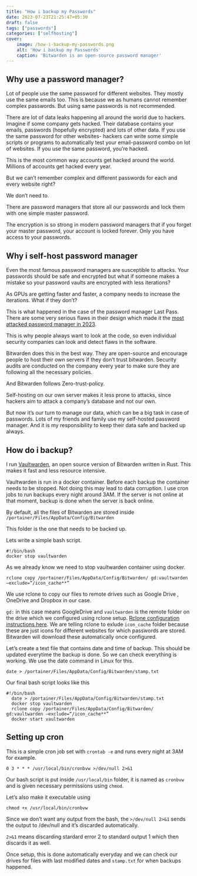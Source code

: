 ```yaml
---
title: "How i backup my Passwords"
date: 2023-07-23T21:25:47+05:30
draft: false
tags: ["passwords"]
categories: ["selfhosting"]
cover:
    image: /how-i-backup-my-passwords.png
    alt: 'How i backup my Passwords'
    caption: 'Bitwarden is an open-source password manager'
---
```


## Why use a password manager?

Lot of people use the same password for different websites. They mostly use the same emails too. This is because we as humans cannot remember complex passwords. But using same passwords is not recommended. 

There are lot of data leaks happening all around the world due to hackers. Imagine if some company gets hacked. Their database contains your emails, passwords (hopefully encrypted) and lots of other data. If you use the same password for other websites- hackers can write some simple scripts or programs to automatically test your email-password combo on lot of websites. If you use the same password, you’re hacked.

This is the most common way accounts get hacked around the world. Millions of accounts get hacked every year.

But we can’t remember complex and different passwords for each and every website right?

We don’t need to.

There are password managers that store all our passwords and lock them with one simple master password. 

The encryption is so strong in modern password managers that if you forget your master password, your account is locked forever. Only you have access to your passwords.

## Why i self-host password manager

Even the most famous password managers are susceptible to attacks. Your passwords should be safe and encrypted but what if someone makes a mistake so your password vaults are encrypted with less iterations?

As GPUs are getting faster and faster, a company needs to increase the iterations. What if they don’t?

This is what happened in the case of the password manager Last Pass. There are some very serious flaws in their design which made it the [most attacked password manager in 2023](https://thehackernews.com/2023/02/lastpass-reveals-second-attack.html).

This is why people always want to look at the code, so even individual security companies can look and detect flaws in the software.

Bitwarden does this in the best way. They are open-source and encourage people to host their own servers if they don’t trust bitwarden. Security audits are conducted on the company every year to make sure they are following all the necessary policies.

And Bitwarden follows Zero-trust-policy.

Self-hosting on our own server makes it less prone to attacks, since hackers aim to attack a company’s database and not our own.

But now it’s our turn to manage our data, which can be a big task in case of passwords.
Lots of my friends and family use my self-hosted password manager. And it is my responsibility to keep their data safe and backed up always.

## How do i backup?

I run [Vaultwarden](https://github.com/dani-garcia/vaultwarden), an open source version of Bitwarden written in Rust.
This makes it fast and less resource intensive.

Vaultwarden is run in a docker container. Before each backup the container needs to be stopped. Not doing this may lead to data corruption.
I use cron jobs to run backups every night around 3AM. If the server is not online at that moment, backup is done when the server is back online.

By default, all the files of Bitwarden are stored inside `/portainer/Files/AppData/Config/Bitwarden`

This folder is the one that needs to be backed up.

Lets write a simple bash script.

```
#!/bin/bash
docker stop vaultwarden
```
As we already know we need to stop vaultwarden container using docker.

```
rclone copy /portainer/Files/AppData/Config/Bitwarden/ gd:vaultwarden —exclude=“/icon_cache**”
```
We use rclone to copy our files to remote drives such as Google Drive , OneDrive and Dropbox in our case.

`gd:` in this case means GoogleDrive and `vaultwarden` is the remote folder on the drive which we configured using rclone setup. [Rclone configuration instructions here](https://rclone.org/remote_setup/).
We are telling rclone to exlude `icon_cache` folder because these are just icons for different websites for which passwords are stored. Bitwarden will download these automatically once configured.

Let’s create a text file that contains date and time of backup. This should be updated everytime the backup is done. So we can check everything is working. We use the date command in Linux for this.

```
date > /portainer/Files/AppData/Config/Bitwarden/stamp.txt
```
Our final bash script looks like this

```
#!/bin/bash
  date > /portainer/Files/AppData/Config/Bitwarden/stamp.txt
  docker stop vaultwarden
  rclone copy /portainer/Files/AppData/Config/Bitwarden/ gd:vaultwarden —exclude=“/icon_cache**”
  docker start vaultwarden
```

## Setting up cron

This is a simple cron job set with `crontab -e` and runs every night at 3AM for example.

```
0 3 * * * /usr/local/bin/cronbvw >/dev/null 2>&1
```
Our bash script is put inside `/usr/local/bin` folder, it is named as `cronbvw` and is given necessary permissions using `chmod`.

Let’s also make it executable using
```
chmod +x /usr/local/bin/cronbvw
```

Since we don’t want any output from the bash, the `>/dev/null 2>&1` sends the output to /dev/null and it’s discarded automatically.

`2>&1` means discarding stardard error 2 to standard output 1 which then discards it as well.

Once setup, this is done automatically everyday and we can check our drives for files with last modified dates and `stamp.txt` for when backups happened.

